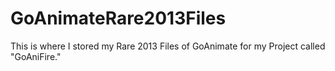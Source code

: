 # GoAnimateRare2013Files
This is where I stored my Rare 2013 Files of GoAnimate for my Project called "GoAniFire."
